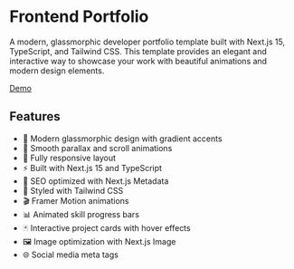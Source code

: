 # Frontend Portfolio

A modern, glassmorphic developer portfolio template built with Next.js 15, TypeScript, and Tailwind CSS. This template provides an elegant and interactive way to showcase your work with beautiful animations and modern design elements.

[Demo](https://www.devportfoliotemplates.com/portfolio-templates/frontend-developer)

## Features

- 🎨 Modern glassmorphic design with gradient accents
- 🌊 Smooth parallax and scroll animations
- 📱 Fully responsive layout
- ⚡ Built with Next.js 15 and TypeScript
- 🎯 SEO optimized with Next.js Metadata
- 💅 Styled with Tailwind CSS
- 🎬 Framer Motion animations
- 📊 Animated skill progress bars
- 🃏 Interactive project cards with hover effects
- 🖼️ Image optimization with Next.js Image
- 🌐 Social media meta tags
